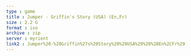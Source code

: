 ```yaml
---
type : game
title : Jumper - Griffin's Story (USA) (En,Fr)
size : 2.2 G
format : iso
archive : zip
server : myrient
link2 : Jumper%20-%20Griffin%27s%20Story%20%28USA%29%20%28En%2CFr%29
---
```

